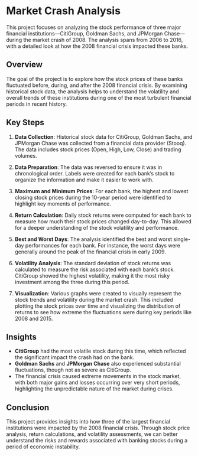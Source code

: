 # Market Crash Analysis

This project focuses on analyzing the stock performance of three major financial institutions—CitiGroup, Goldman Sachs, and JPMorgan Chase—during the market crash of 2008. The analysis spans from 2006 to 2016, with a detailed look at how the 2008 financial crisis impacted these banks.

## Overview

The goal of the project is to explore how the stock prices of these banks fluctuated before, during, and after the 2008 financial crisis. By examining historical stock data, the analysis helps to understand the volatility and overall trends of these institutions during one of the most turbulent financial periods in recent history.

## Key Steps

1. **Data Collection**: Historical stock data for CitiGroup, Goldman Sachs, and JPMorgan Chase was collected from a financial data provider (Stooq). The data includes stock prices (Open, High, Low, Close) and trading volumes.

2. **Data Preparation**: The data was reversed to ensure it was in chronological order. Labels were created for each bank’s stock to organize the information and make it easier to work with.

3. **Maximum and Minimum Prices**: For each bank, the highest and lowest closing stock prices during the 10-year period were identified to highlight key moments of performance.

4. **Return Calculation**: Daily stock returns were computed for each bank to measure how much their stock prices changed day-to-day. This allowed for a deeper understanding of the stock volatility and performance.

5. **Best and Worst Days**: The analysis identified the best and worst single-day performances for each bank. For instance, the worst days were generally around the peak of the financial crisis in early 2009.

6. **Volatility Analysis**: The standard deviation of stock returns was calculated to measure the risk associated with each bank’s stock. CitiGroup showed the highest volatility, making it the most risky investment among the three during this period.

7. **Visualization**: Various graphs were created to visually represent the stock trends and volatility during the market crash. This included plotting the stock prices over time and visualizing the distribution of returns to see how extreme the fluctuations were during key periods like 2008 and 2015.

## Insights

- **CitiGroup** had the most volatile stock during this time, which reflected the significant impact the crash had on the bank.
- **Goldman Sachs** and **JPMorgan Chase** also experienced substantial fluctuations, though not as severe as CitiGroup.
- The financial crisis caused extreme movements in the stock market, with both major gains and losses occurring over very short periods, highlighting the unpredictable nature of the market during crises.

## Conclusion

This project provides insights into how three of the largest financial institutions were impacted by the 2008 financial crisis. Through stock price analysis, return calculations, and volatility assessments, we can better understand the risks and rewards associated with banking stocks during a period of economic instability.
